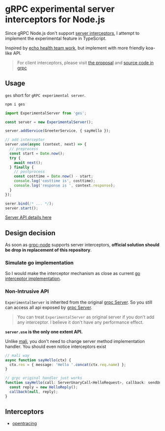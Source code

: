 # gRPC experimental server interceptors for Node.js

Since gRPC Node.js don't support
[server interceptors](https://github.com/grpc/grpc-node/issues/419),
I attempt to implement the experimental feature in TypeScript.

Inspired by
[echo health team work](https://github.com/echo-health/node-grpc-interceptors), but implement with more friendly koa-like API.

> For client interceptors, please visit [the proposal](https://github.com/grpc/proposal/blob/master/L5-node-client-interceptors.md) and [source code in grpc](https://github.com/grpc/grpc-node/blob/master/packages/grpc-native-core/src/client_interceptors.js)

## Usage

`ges` short for `gRPC experimental server`.

```bash
npm i ges
```

```javascript
import ExperimentalServer from 'ges';

const server = new ExperimentalServer();

server.addService(GreeterService, { sayHello });

// add interceptor
server.use(async (context, next) => {
  // preprocess
  const start = Date.now();
  try {
    await next();
  } finally {
    // postprocess
    const costtime = Date.now() - start;
    console.log('costtime is', costtime);
    console.log('response is ', context.response);
  }
});

serer.bind(/* ... */);
server.start();
```

[Server API details here](./packages/grpc-experimental-server/README.md)

## Design decision

As soon as [grpc-node](https://github.com/grpc/grpc-node) supports server interceptors, **official solution should be drop in replacement of this repository**.

### Simulate go implementation

So I would make the interceptor mechanism as close as current [go interceptor implementation](https://github.com/grpc/grpc-go/tree/master/examples/features/interceptor).

### Non-Intrusive API

`ExperimentalServer` is inherited from the original [grpc Server]. So you still can access all api exposed by [grpc Server].

> You can treat `ExperimentalServer` as original server if you don't add any interceptor. I believe it don't have any performance effect.

**`server.use` is the only one extent API.**

Unlike [mali](https://github.com/malijs/mali),
you don't need to change server method implementation handler. You should even notice interceptors exist

```typescript
// mali way
async function sayHello(ctx) {
  ctx.res = { message: 'Hello '.concat(ctx.req.name) };
}

// grpc original handler just works
function sayHello(call: ServerUnaryCall<HelloRequest>, callback: sendUnaryData<unknown>): void {
  const reply = new HelloReply();
  callback(null, reply);
}
```

## Interceptors

- [opentracing](./packages/grpc-interceptor-opentracing/README.md)

[grpc server]: https://grpc.github.io/grpc/node/grpc.Server.html
